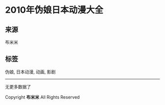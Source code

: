 # 2010年伪娘日本动漫大全

## 来源
布米米

## 标签
伪娘, 日本动漫, 动画, 影剧

---

无更多数据了

Copyright **布米米** All Rights Reserved